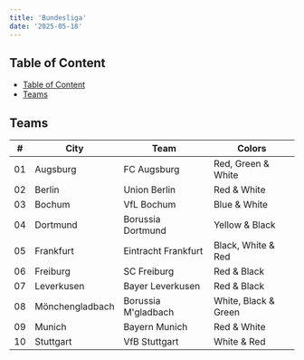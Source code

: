 ```yaml
---
title: 'Bundesliga'
date: '2025-05-18'
---
```


## Table of Content

- [Table of Content](#table-of-content)
- [Teams](#teams)

## Teams

| #   | City            | Team                | Colors               |
| --- | --------------- | ------------------- | -------------------- |
| 01  | Augsburg        | FC Augsburg         | Red, Green & White   |
| 02  | Berlin          | Union Berlin        | Red & White          |
| 03  | Bochum          | VfL Bochum          | Blue & White         |
| 04  | Dortmund        | Borussia Dortmund   | Yellow & Black       |
| 05  | Frankfurt       | Eintracht Frankfurt | Black, White & Red   |
| 06  | Freiburg        | SC Freiburg         | Red & Black          |
| 07  | Leverkusen      | Bayer Leverkusen    | Red & Black          |
| 08  | Mönchengladbach | Borussia M'gladbach | White, Black & Green |
| 09  | Munich          | Bayern Munich       | Red & White          |
| 10  | Stuttgart       | VfB Stuttgart       | White & Red          |
